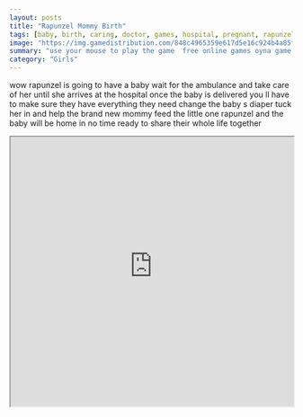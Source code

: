 ```yaml
---
layout: posts
title: "Rapunzel Mommy Birth"
tags: [baby, birth, caring, doctor, games, hospital, pregnant, rapunzel, simulation, tangled, treatment, free, online, games, oyna, game, free, games, play, play, games]
image: "https://img.gamedistribution.com/848c4965359e617d5e16c924b4a85fd9.jpg"
summary: "use your mouse to play the game  free online games oyna game free games play play games"
category: "Girls"
---
```


wow rapunzel is going to have a baby wait for the ambulance and take care of her until she arrives at the hospital once the baby is delivered you ll have to make sure they have everything they need change the baby s diaper tuck her in and help the brand new mommy feed the little one rapunzel and the baby will be home in no time ready to share their whole life together

<iframe width="100%" height="480px;" src="https://flash.gamedistribution.com?game=848c4965359e617d5e16c924b4a85fd9"></iframe>